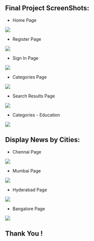
## Final Project ScreenShots: 

- Home Page
<img src="https://res.cloudinary.com/newztrakerapplication/image/upload/v1669038510/NEWZIO/Project%20Deliverables/home_ctejau.png">

- Register Page
<img src="https://res.cloudinary.com/newztrakerapplication/image/upload/v1669038511/NEWZIO/Project%20Deliverables/Signup_gl4mxh.png">

- Sign In Page
<img src="https://res.cloudinary.com/newztrakerapplication/image/upload/v1669038510/NEWZIO/Project%20Deliverables/signin_xm65ob.png">

- Categories Page
<img src="https://res.cloudinary.com/newztrakerapplication/image/upload/v1669038511/NEWZIO/Project%20Deliverables/categories_mnpuxa.png">

- Search Results Page
<img src="https://res.cloudinary.com/newztrakerapplication/image/upload/v1669038511/NEWZIO/Project%20Deliverables/search_for_wyrkae.png">

- Categories - Education
<img src="https://res.cloudinary.com/newztrakerapplication/image/upload/v1669038510/NEWZIO/Project%20Deliverables/category-education_mbaxwd.png">

## Display News by Cities:

- Chennai Page
<img src="https://res.cloudinary.com/newztrakerapplication/image/upload/v1669038750/NEWZIO/Project%20Deliverables/chennai_xururg.png">

- Mumbai Page
<img src="https://res.cloudinary.com/newztrakerapplication/image/upload/v1669038750/NEWZIO/Project%20Deliverables/Mumbai_dtji1q.png">

- Hyderabad Page
<img src="https://res.cloudinary.com/newztrakerapplication/image/upload/v1669038750/NEWZIO/Project%20Deliverables/hyderabad_zrnbsu.png">

- Bangalore Page
<img src="https://res.cloudinary.com/newztrakerapplication/image/upload/v1669038749/NEWZIO/Project%20Deliverables/bangalore_dtwerk.png">


## Thank You !
